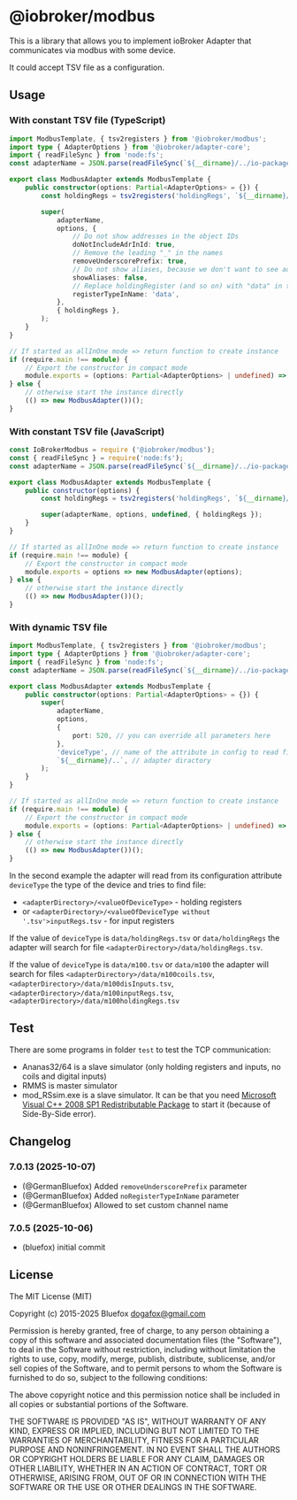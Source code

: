 # @iobroker/modbus

This is a library that allows you to implement ioBroker Adapter that communicates via modbus with some device.

It could accept TSV file as a configuration.

## Usage

### With constant TSV file (TypeScript)

```typescript
import ModbusTemplate, { tsv2registers } from '@iobroker/modbus';
import type { AdapterOptions } from '@iobroker/adapter-core';
import { readFileSync } from 'node:fs';
const adapterName = JSON.parse(readFileSync(`${__dirname}/../io-package.json`, 'utf8')).common.name;

export class ModbusAdapter extends ModbusTemplate {
    public constructor(options: Partial<AdapterOptions> = {}) {
        const holdingRegs = tsv2registers('holdingRegs', `${__dirname}/../data/holdingRegs.tsv`);

        super(
            adapterName,
            options, {
                // Do not show addresses in the object IDs
                doNotIncludeAdrInId: true,
                // Remove the leading "_" in the names
                removeUnderscorePrefix: true,
                // Do not show aliases, because we don't want to see addresses
                showAliases: false,
                // Replace holdingRegister (and so on) with "data" in the object names
                registerTypeInName: 'data',
            },
            { holdingRegs },
        );
    }
}

// If started as allInOne mode => return function to create instance
if (require.main !== module) {
    // Export the constructor in compact mode
    module.exports = (options: Partial<AdapterOptions> | undefined) => new ModbusAdapter(options);
} else {
    // otherwise start the instance directly
    (() => new ModbusAdapter())();
}
```
### With constant TSV file (JavaScript)
```javascript
const IoBrokerModbus = require ('@iobroker/modbus');
const { readFileSync } = require('node:fs');
const adapterName = JSON.parse(readFileSync(`${__dirname}/../io-package.json`, 'utf8')).common.name;

export class ModbusAdapter extends ModbusTemplate {
    public constructor(options) {
        const holdingRegs = tsv2registers('holdingRegs', `${__dirname}/../data/holdingRegs.tsv`);

        super(adapterName, options, undefined, { holdingRegs });
    }
}

// If started as allInOne mode => return function to create instance
if (require.main !== module) {
    // Export the constructor in compact mode
    module.exports = options => new ModbusAdapter(options);
} else {
    // otherwise start the instance directly
    (() => new ModbusAdapter())();
}
```

### With dynamic TSV file

```typescript
import ModbusTemplate, { tsv2registers } from '@iobroker/modbus';
import type { AdapterOptions } from '@iobroker/adapter-core';
import { readFileSync } from 'node:fs';
const adapterName = JSON.parse(readFileSync(`${__dirname}/../io-package.json`, 'utf8')).common.name;

export class ModbusAdapter extends ModbusTemplate {
    public constructor(options: Partial<AdapterOptions> = {}) {
        super(
            adapterName,
            options,
            {
                port: 520, // you can override all parameters here
            },
            'deviceType', // name of the attribute in config to read files from
            `${__dirname}/..`, // adapter diractory
        );
    }
}

// If started as allInOne mode => return function to create instance
if (require.main !== module) {
    // Export the constructor in compact mode
    module.exports = (options: Partial<AdapterOptions> | undefined) => new ModbusAdapter(options);
} else {
    // otherwise start the instance directly
    (() => new ModbusAdapter())();
}
```

In the second example the adapter will read from its configuration attribute `deviceType` the type of the device and tries to find file:

- `<adapterDirectory>/<valueOfDeviceType>` - holding registers
- or `<adapterDirectory>/<valueOfDeviceType without '.tsv'>inputRegs.tsv` - for input registers

If the value of `deviceType` is `data/holdingRegs.tsv` or `data/holdingRegs` the adapter will search for file `<adapterDirectory>/data/holdingRegs.tsv`.

If the value of `deviceType` is `data/m100.tsv` or `data/m100` the adapter will search for files `<adapterDirectory>/data/m100coils.tsv`, `<adapterDirectory>/data/m100disInputs.tsv`, `<adapterDirectory>/data/m100inputRegs.tsv`, `<adapterDirectory>/data/m100holdingRegs.tsv`

## Test

There are some programs in folder `test` to test the TCP communication:

- Ananas32/64 is a slave simulator (only holding registers and inputs, no coils and digital inputs)
- RMMS is master simulator
- mod_RSsim.exe is a slave simulator. It can be that you need [Microsoft Visual C++ 2008 SP1 Redistributable Package](https://www.microsoft.com/en-us/download/details.aspx?id=5582) to start it (because of Side-By-Side error).

<!--
	### **WORK IN PROGRESS**
-->

## Changelog
### 7.0.13 (2025-10-07)
- (@GermanBluefox) Added `removeUnderscorePrefix` parameter
- (@GermanBluefox) Added `noRegisterTypeInName` parameter
- (@GermanBluefox) Allowed to set custom channel name

### 7.0.5 (2025-10-06)

- (bluefox) initial commit

## License

The MIT License (MIT)

Copyright (c) 2015-2025 Bluefox <dogafox@gmail.com>

Permission is hereby granted, free of charge, to any person obtaining a copy
of this software and associated documentation files (the "Software"), to deal
in the Software without restriction, including without limitation the rights
to use, copy, modify, merge, publish, distribute, sublicense, and/or sell
copies of the Software, and to permit persons to whom the Software is
furnished to do so, subject to the following conditions:

The above copyright notice and this permission notice shall be included in
all copies or substantial portions of the Software.

THE SOFTWARE IS PROVIDED "AS IS", WITHOUT WARRANTY OF ANY KIND, EXPRESS OR
IMPLIED, INCLUDING BUT NOT LIMITED TO THE WARRANTIES OF MERCHANTABILITY,
FITNESS FOR A PARTICULAR PURPOSE AND NONINFRINGEMENT. IN NO EVENT SHALL THE
AUTHORS OR COPYRIGHT HOLDERS BE LIABLE FOR ANY CLAIM, DAMAGES OR OTHER
LIABILITY, WHETHER IN AN ACTION OF CONTRACT, TORT OR OTHERWISE, ARISING FROM,
OUT OF OR IN CONNECTION WITH THE SOFTWARE OR THE USE OR OTHER DEALINGS IN
THE SOFTWARE.
